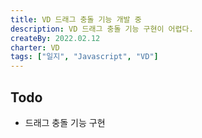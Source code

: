 ```yaml
---
title: VD 드래그 충돌 기능 개발 중
description: VD 드래그 충돌 기능 구현이 어렵다.
createBy: 2022.02.12
charter: VD
tags: ["일지", "Javascript", "VD"]
---
```


## Todo

-   드래그 충돌 기능 구현

